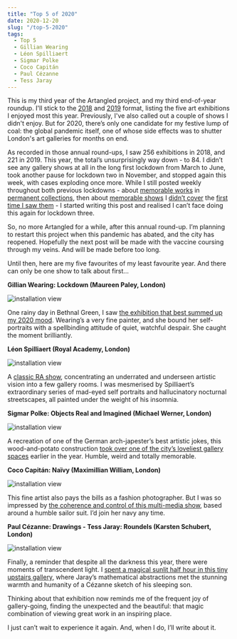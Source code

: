 ```yaml
---
title: "Top 5 of 2020"
date: 2020-12-20
slug: "/top-5-2020"
tags:
  - Top 5
  - Gillian Wearing
  - Léon Spilliaert
  - Sigmar Polke
  - Coco Capitán
  - Paul Cézanne
  - Tess Jaray
---
```


This is my third year of the Artangled project, and my third end-of-year roundup. I'll stick to the [2018](/posts/top-5-2018/) and [2019](/posts/top-5-2019/) format, listing the five art exhibitions I enjoyed most this year. Previously, I've also called out a couple of shows I didn't enjoy. But for 2020, there’s only one candidate for my festive lump of coal: the global pandemic itself, one of whose side effects was to shutter London's art galleries for months on end.

As recorded in those annual round-ups, I saw 256 exhibitions in 2018, and 221 in 2019. This year, the total’s unsurprisingly way down - to 84. I didn’t see any gallery shows at all in the long first lockdown from March to June, took another pause for lockdown two in November, and stopped again this week, with cases exploding once more. While I still posted weekly throughout both previous lockdowns - about [memorable works](/posts/weyden-alte) in [permanent collections](/posts/jones-national), then about [memorable shows](/posts/mercier-bugada) I [didn’t cover](/posts/eisenman-secession) the [first time I saw them](/posts/verjux-genillard) - I started writing this post and realised I can’t face doing this again for lockdown three.

So, no more Artangled for a while, after this annual round-up. I’m planning to restart this project when this pandemic has abated, and the city has reopened. Hopefully the next post will be made with the vaccine coursing through my veins. And will be made before too long.

Until then, here are my five favourites of my least favourite year. And there can only be one show to talk about first…

**Gillian Wearing: Lockdown (Maureen Paley, London)**

![installation view](/wearing-paley-1.jpg)

One rainy day in Bethnal Green, I saw [the exhibition that best summed up my 2020 mood](/posts/wearing-paley). Wearing’s a very fine painter, and she bound her self-portraits with a spellbinding attitude of quiet, watchful despair. She caught the moment brilliantly.

**Léon Spilliaert (Royal Academy, London)**

![installation view](/spillaert-royal-academy-1.jpg)

A [classic RA show](/posts/spillaert-royal-academy), concentrating an underrated and underseen artistic vision into a few gallery rooms. I was mesmerised by Spilliaert’s extraordinary series of mad-eyed self portraits and hallucinatory nocturnal streetscapes, all painted under the weight of his insomnia.

**Sigmar Polke: Objects Real and Imagined (Michael Werner, London)**

![installation view](/polke-werner-1.jpg)

A recreation of one of the German arch-japester’s best artistic jokes, this wood-and-potato construction [took over one of the city’s loveliest gallery spaces](/posts/polke-werner) earlier in the year. Humble, weird and totally memorable.

**Coco Capitán: Naïvy  (Maximillian William, London)**

![installation view](/capitan-william-1.jpg)

This fine artist also pays the bills as a fashion photographer. But I was so impressed by [the coherence and control of this multi-media show](/posts/capitan-maximillian), based around a humble sailor suit. I’d join her navy any time.

**Paul Cézanne: Drawings - Tess Jaray: Roundels (Karsten Schubert, London)**

![installation view](/cezanne-jaray-schubert-1.jpg)

Finally, a reminder that despite all the darkness this year, there were moments of transcendent light. I [spent a magical sunlit half hour in this tiny upstairs gallery](/posts/cezanne-jaray-schubert), where Jaray’s mathematical abstractions met the stunning warmth and humanity of a Cézanne sketch of his sleeping son.

Thinking about that exhibition now reminds me of the frequent joy of gallery-going, finding the unexpected and the beautiful: that magic combination of viewing great work in an inspiring place.

I just can’t wait to experience it again. And, when I do, I’ll write about it.
